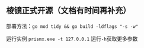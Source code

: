 ## 棱镜正式开源（文档有时间再补充）

部署方法：` go mod tidy && go build -ldflags "-s -w"  `

运行实例 `prismx.exe -t 127.0.0.1`  运行`-h`获取更多参数